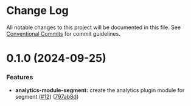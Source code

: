 # Change Log

All notable changes to this project will be documented in this file.
See [Conventional Commits](https://conventionalcommits.org) for commit guidelines.

# 0.1.0 (2024-09-25)

### Features

- **analytics-module-segment:** create the analytics plugin module for segment ([#12](https://github.com/segmentio/segment-backstage-plugins/issues/12)) ([797ab8d](https://github.com/segmentio/segment-backstage-plugins/commit/797ab8dfba14f8a085dbf8e915d846fd26e51d74))
